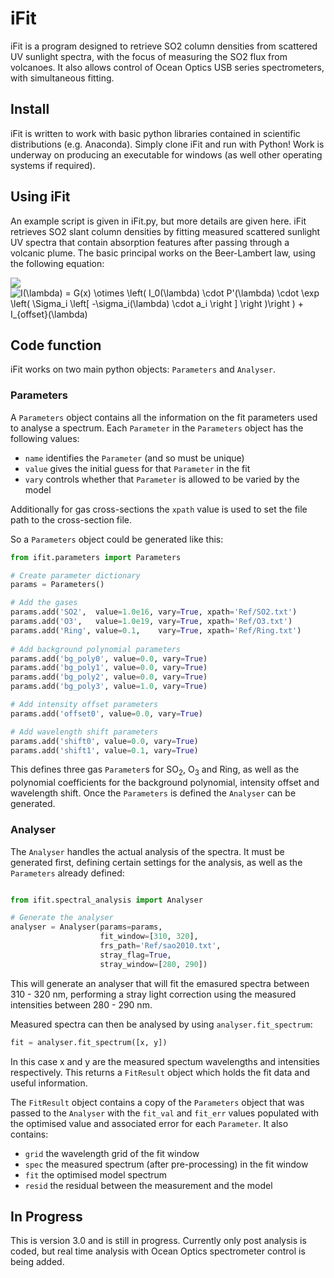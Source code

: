 # iFit

iFit is a program designed to retrieve SO2 column densities from scattered UV sunlight spectra, with the focus of measuring the SO2 flux from volcanoes. It also allows control of Ocean Optics USB series spectrometers, with simultaneous fitting.

## Install

iFit is written to work with basic python libraries contained in scientific distributions (e.g. Anaconda). Simply clone iFit and run with Python! Work is underway on producing an executable for windows (as well other operating systems if required).

## Using iFit
An example script is given in iFit.py, but more details are given here. iFit retrieves SO2 slant column densities by fitting measured scattered sunlight UV spectra that contain absorption features after passing through a volcanic plume. The basic principal works on the Beer-Lambert law, using the following equation:

<img src="https://www.codecogs.com/eqnedit.php?latex=I(\lambda)&space;=&space;G(x)&space;\otimes&space;\left(&space;I_0(\lambda)&space;\cdot&space;P'(\lambda)&space;\cdot&space;\exp&space;\left(&space;\Sigma_i&space;\left[&space;-\sigma_i(\lambda)&space;\cdot&space;a_i&space;\right&space;]&space;\right&space;)\right&space;)&space;&plus;&space;I_{offset}(\lambda)" target="_blank"><img src="https://latex.codecogs.com/svg.latex?I(\lambda)&space;=&space;G(x)&space;\otimes&space;\left(&space;I_0(\lambda)&space;\cdot&space;P'(\lambda)&space;\cdot&space;\exp&space;\left(&space;\Sigma_i&space;\left[&space;-\sigma_i(\lambda)&space;\cdot&space;a_i&space;\right&space;]&space;\right&space;)\right&space;)&space;&plus;&space;I_{offset}(\lambda)" title="I(\lambda) = G(x) \otimes \left( I_0(\lambda) \cdot P'(\lambda) \cdot \exp \left( \Sigma_i \left[ -\sigma_i(\lambda) \cdot a_i \right ] \right )\right ) + I_{offset}(\lambda)" />

## Code function
iFit works on two main python objects: `Parameters` and `Analyser`.

### Parameters

A `Parameters` object contains all the information on the fit parameters used to analyse a spectrum. Each `Parameter` in the `Parameters` object has the following values:
- `name` identifies the `Parameter` (and so must be unique)
- `value` gives the initial guess for that `Parameter` in the fit
- `vary` controls whether that `Parameter` is allowed to be varied by the model

Additionally for gas cross-sections the `xpath` value is used to set the file path to the cross-section file.

So a `Parameters` object could be generated like this:

```python
from ifit.parameters import Parameters

# Create parameter dictionary
params = Parameters()

# Add the gases
params.add('SO2',  value=1.0e16, vary=True, xpath='Ref/SO2.txt')
params.add('O3',   value=1.0e19, vary=True, xpath='Ref/O3.txt')
params.add('Ring', value=0.1,    vary=True, xpath='Ref/Ring.txt')
    
# Add background polynomial parameters
params.add('bg_poly0', value=0.0, vary=True)
params.add('bg_poly1', value=0.0, vary=True)
params.add('bg_poly2', value=0.0, vary=True)
params.add('bg_poly3', value=1.0, vary=True)

# Add intensity offset parameters
params.add('offset0', value=0.0, vary=True)

# Add wavelength shift parameters
params.add('shift0', value=0.0, vary=True)
params.add('shift1', value=0.1, vary=True)
```

This defines three gas `Parameter`s for SO<sub>2</sub>, O<sub>3</sub> and Ring, as well as the polynomial coefficients for the background polynomial, intensity offset and wavelength shift. Once the `Parameters` is defined the `Analyser` can be generated.

### Analyser
The `Analyser` handles the actual analysis of the spectra. It must be generated first, defining certain settings for the analysis, as well as the `Parameters` already defined:

```python

from ifit.spectral_analysis import Analyser

# Generate the analyser
analyser = Analyser(params=params,
                    fit_window=[310, 320],
                    frs_path='Ref/sao2010.txt',
                    stray_flag=True,
                    stray_window=[280, 290])
```

This will generate an analyser that will fit the emasured spectra between 310 - 320 nm, performing a stray light correction using the measured intensities between 280 - 290 nm.

Measured spectra can then be analysed by using `analyser.fit_spectrum`:

```python
fit = analyser.fit_spectrum([x, y])
```

In this case x and y are the measured spectum wavelengths and intensities respectively. This returns a `FitResult` object which holds the fit data and useful information.

The `FitResult` object contains a copy of the `Parameters` object that was passed to the `Analyser` with the `fit_val` and `fit_err` values populated with the optimised value and associated error for each `Parameter`. It also contains:
- `grid` the wavelength grid of the fit window
- `spec` the measured spectrum (after pre-processing) in the fit window
- `fit` the optimised model spectrum
- `resid` the residual between the measurement and the model

## In Progress
This is version 3.0 and is still in progress. Currently only post analysis is coded, but real time analysis with Ocean Optics spectrometer control is being added.
